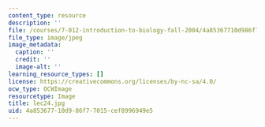 ```yaml
---
content_type: resource
description: ''
file: /courses/7-012-introduction-to-biology-fall-2004/4a85367710d986f77015cef8996949e5_lec24.jpg
file_type: image/jpeg
image_metadata:
  caption: ''
  credit: ''
  image-alt: ''
learning_resource_types: []
license: https://creativecommons.org/licenses/by-nc-sa/4.0/
ocw_type: OCWImage
resourcetype: Image
title: lec24.jpg
uid: 4a853677-10d9-86f7-7015-cef8996949e5
---
```

